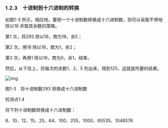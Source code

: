 ### 1.2.3　十进制到十六进制的转换

如图1-3 所示，相应地，要把一个十进制数转换成十六进制数，则可以采取不停地除以16 并取其余数的策略。

第1 次，将293 除以16，商为18，余5；

第2 次，用18 除以16，商为1，余2；

第3 次，再用1 除以16，商为0，余1，结束。

然后，从下往上，将每次的余数1、2、5 列出来，得到125，这就是所要的结果。

![img](../0-Assets/Epubook/x86汇编语言从实模式到保护模式_李忠_等_Z_Library/images/00008.jpeg)

图1-3　将十进制数293 转换成十六进制数

检测点1.4

将下列十进制数转换成十六进制数：

8、10、12、15、25、64、100、255、1000、65535、1048576